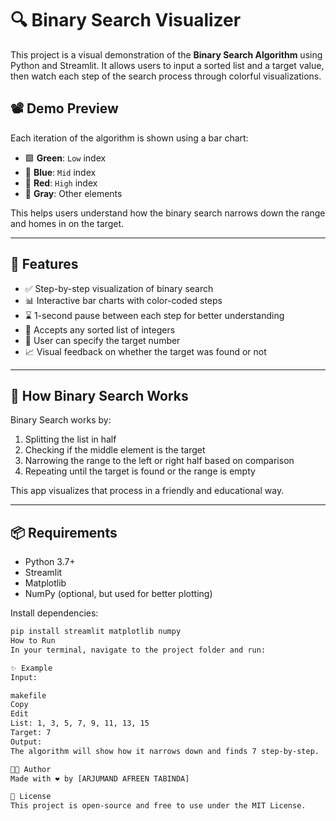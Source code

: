 # 🔍 Binary Search Visualizer

This project is a visual demonstration of the **Binary Search Algorithm** using Python and Streamlit. It allows users to input a sorted list and a target value, then watch each step of the search process through colorful visualizations.

## 📽️ Demo Preview

Each iteration of the algorithm is shown using a bar chart:
- 🟩 **Green**: `Low` index
- 🔵 **Blue**: `Mid` index
- 🔴 **Red**: `High` index  
- 🩶 **Gray**: Other elements

This helps users understand how the binary search narrows down the range and homes in on the target.

---

## 🚀 Features

- ✅ Step-by-step visualization of binary search
- 📊 Interactive bar charts with color-coded steps
- ⌛ 1-second pause between each step for better understanding
- 🔢 Accepts any sorted list of integers
- 🎯 User can specify the target number
- 📈 Visual feedback on whether the target was found or not

---

## 🧠 How Binary Search Works

Binary Search works by:
1. Splitting the list in half
2. Checking if the middle element is the target
3. Narrowing the range to the left or right half based on comparison
4. Repeating until the target is found or the range is empty

This app visualizes that process in a friendly and educational way.

---

## 📦 Requirements

- Python 3.7+
- Streamlit
- Matplotlib
- NumPy (optional, but used for better plotting)

Install dependencies:

```bash
pip install streamlit matplotlib numpy
How to Run
In your terminal, navigate to the project folder and run:

✨ Example
Input:

makefile
Copy
Edit
List: 1, 3, 5, 7, 9, 11, 13, 15
Target: 7
Output:
The algorithm will show how it narrows down and finds 7 step-by-step.

👩‍💻 Author
Made with ❤️ by [ARJUMAND AFREEN TABINDA]

📜 License
This project is open-source and free to use under the MIT License.
